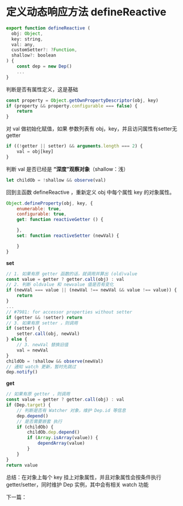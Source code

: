 <!-- vue_learn--响应式-定义动态响应方法 defineReactive -->
# 定义动态响应方法 defineReactive

````js
export function defineReactive (
  obj: Object,
  key: string,
  val: any,
  customSetter?: ?Function,
  shallow?: boolean
) {
    const dep = new Dep()
    ...
}
````

判断是否有属性定义，这是基础
````js
const property = Object.getOwnPropertyDescriptor(obj, key)
if (property && property.configurable === false) {
    return
}
````

对 val 做初始化赋值，如果 参数列表有 obj，key，并且访问属性有setter无getter
````js
if ((!getter || setter) && arguments.length === 2) {
    val = obj[key]
}
````

判断 val 是否已经是 **“深度”观察对象**（shallow：浅）
````js
let childOb = !shallow && observe(val)
````

回到主函数 defineReactive ，重新定义 obj 中每个属性 key 的对象属性。
````js
Object.defineProperty(obj, key, {
    enumerable: true,
    configurable: true,
    get: function reactiveGetter () {

    },
    set: function reactiveSetter (newVal) {

    }
}
````

**set** 
````js
// 1. 如果有原 getter 函数的话，就调用并算出 (old)value
const value = getter ? getter.call(obj) : val
// 2. 判断 oldvalue 和 newvalue 值是否有变化 
if (newVal === value || (newVal !== newVal && value !== value)) {
    return
}
...
// #7981: for accessor properties without setter
if (getter && !setter) return
// 3. 如果有原 setter ，则调用
if (setter) {
    setter.call(obj, newVal)
} else {
    // 3. newVal 替换旧值
    val = newVal
}
childOb = !shallow && observe(newVal)
// 通知 watch 更新，暂时先跳过
dep.notify()
````

**get**
````js
// 如果有原 getter ，则调用
const value = getter ? getter.call(obj) : val
if (Dep.target) {
    // 判断是否有 Watcher 对象，维护 Dep.id 等信息
    dep.depend()
    // 是否需要嵌套 执行
    if (childOb) {
        childOb.dep.depend()
        if (Array.isArray(value)) {
            dependArray(value)
        }
    }
}
return value
````

总结：在对象上每个 key 挂上对象属性，并且对象属性会按条件执行 getter/setter，同时维护 Dep 实例，其中会有相关 watch 功能

下一篇：